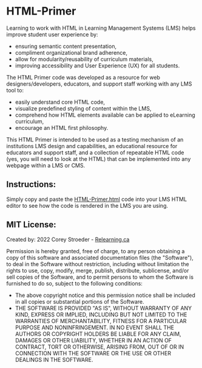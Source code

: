 # HTML-Primer
Learning to work with HTML in Learning Management Systems (LMS) helps improve student user experience by:
* ensuring semantic content presentation,
* compliment organizational brand adherence,
* allow for modularity/reusability of curriculum materials,
* improving accessibility and User Experience (UX) for all students.

The HTML Primer code was developed as a resource for web designers/developers, educators, and support staff working with any LMS tool to:
* easily understand core HTML code,
* visualize predefined styling of content within the LMS,
* comprehend how HTML elements available can be applied to eLearning curriculum,
* encourage an HTML first philosophy.

This HTML Primer is intended to be used as a testing mechanism of an institutions LMS design and capabilities, an educational resource for educators and support staff, and a collection of repeatable HTML code (yes, you will need to look at the HTML) that can be implemented into any webpage within a LMS or CMS. 

## Instructions:
Simply copy and paste the [HTML-Primer.html](/HTML-Primer.html) code into your LMS HTML editor to see how the code is rendered in the LMS you are using.

## MIT License:
Created by: 2022 Corey Stroeder - [Relearning.ca](https://www.relearning.ca)

Permission is hereby granted, free of charge, to any person obtaining a copy of this software and associated documentation files (the "Software"), to deal in the Software without restriction, including without limitation the rights to use, copy, modify, merge, publish, distribute, sublicense, and/or sell copies of the Software, and to permit persons to whom the Software is furnished to do so, subject to the following conditions:
* The above copyright notice and this permission notice shall be included in all copies or substantial portions of the Software.
* THE SOFTWARE IS PROVIDED "AS IS", WITHOUT WARRANTY OF ANY KIND, EXPRESS OR IMPLIED, INCLUDING BUT NOT LIMITED TO THE WARRANTIES OF MERCHANTABILITY, FITNESS FOR A PARTICULAR PURPOSE AND NONINFRINGEMENT. IN NO EVENT SHALL THE AUTHORS OR COPYRIGHT HOLDERS BE LIABLE FOR ANY CLAIM, DAMAGES OR OTHER LIABILITY, WHETHER IN AN ACTION OF CONTRACT, TORT OR OTHERWISE, ARISING FROM, OUT OF OR IN CONNECTION WITH THE SOFTWARE OR THE USE OR OTHER DEALINGS IN THE SOFTWARE.</p>
